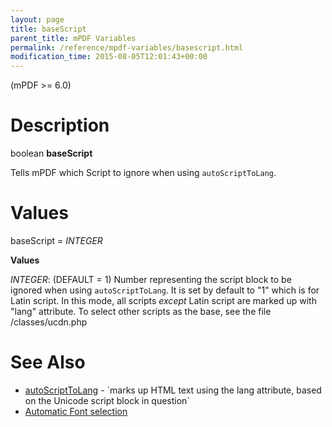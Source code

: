 ```yaml
---
layout: page
title: baseScript
parent_title: mPDF Variables
permalink: /reference/mpdf-variables/basescript.html
modification_time: 2015-08-05T12:01:43+00:00
---
```


(mPDF &gt;= 6.0)

# Description

boolean **baseScript**

Tells mPDF which Script to ignore when using `autoScriptToLang`.

# Values

<span class="parameter">baseScript</span> = *<span class="smallblock">INTEGER</span>*<span class="smallblock"> </span>

**Values**

*<span class="smallblock">INTEGER</span>*: (<span class="smallblock">DEFAULT</span> = 1) Number representing the script block to be ignored when using `autoScriptToLang`. It is set by default to "1" which is for Latin script. In this mode, all scripts *except* Latin script are marked up with "lang" attribute. To select other scripts as the base, see the file <span class="filename">/classes/ucdn.php</span>

# See Also

<ul>
<li class="manual_boxlist"><a href="{{ "/reference/mpdf-variables/autoscripttolang.html" | prepend: site.baseurl }}">autoScriptToLang</a> - `<span class="code">marks up HTML text using the lang attribute, based on the Unicode script block in question`</span></li>
<li class="manual_boxlist"><a href="{{ "/fonts-languages/automatic-font-selection.html" | prepend: site.baseurl }}">Automatic Font selection</a> </li>
</ul>

